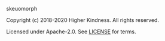[comment]: <> (Don't edit this file!)
[comment]: <> (It is automatically updated after every release of https://github.com/47degrees/.github)
[comment]: <> (If you want to suggest a change, please open a PR or issue in that repository)

skeuomorph

Copyright (c) 2018-2020 Higher Kindness. All rights reserved.

Licensed under Apache-2.0. See [LICENSE](LICENSE.md) for terms.